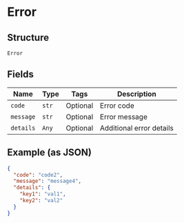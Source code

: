 
# Error

## Structure

`Error`

## Fields

| Name | Type | Tags | Description |
|  --- | --- | --- | --- |
| `code` | `str` | Optional | Error code |
| `message` | `str` | Optional | Error message |
| `details` | `Any` | Optional | Additional error details |

## Example (as JSON)

```json
{
  "code": "code2",
  "message": "message4",
  "details": {
    "key1": "val1",
    "key2": "val2"
  }
}
```

